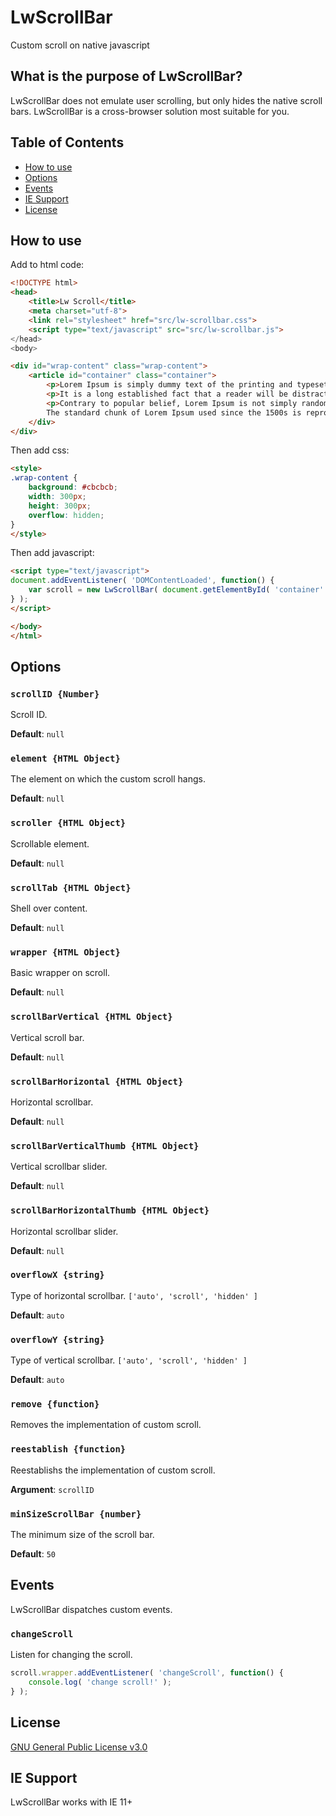 # LwScrollBar

Custom scroll on native javascript

## What is the purpose of LwScrollBar?

LwScrollBar does not emulate user scrolling, but only hides the native scroll bars.
LwScrollBar is a cross-browser solution most suitable for you.

## Table of Contents

* [How to use](#how-to-use)
* [Options](#options)
* [Events](#events)
* [IE Support](#ie-support)
* [License](#license)

## How to use

Add to html code:

```html
<!DOCTYPE html>
<head>
    <title>Lw Scroll</title>
    <meta charset="utf-8">
    <link rel="stylesheet" href="src/lw-scrollbar.css">
    <script type="text/javascript" src="src/lw-scrollbar.js">
</head>
<body>
```
```html
<div id="wrap-content" class="wrap-content">
    <article id="container" class="container">
        <p>Lorem Ipsum is simply dummy text of the printing and typesetting industry. Lorem Ipsum has been the industry's standard dummy text ever since the 1500s, when an unknown printer took a galley of type and scrambled it to make a type specimen book. It has survived not only five centuries, but also the leap into electronic typesetting, remaining essentially unchanged. It was popularised in the 1960s with the release of Letraset sheets containing Lorem Ipsum passages, and more recently with desktop publishing software like Aldus PageMaker including versions of Lorem Ipsum.</p>
        <p>It is a long established fact that a reader will be distracted by the readable content of a page when looking at its layout. The point of using Lorem Ipsum is that it has a more-or-less normal distribution of letters, as opposed to using 'Content here, content here', making it look like readable English. Many desktop publishing packages and web page editors now use Lorem Ipsum as their default model text, and a search for 'lorem ipsum' will uncover many web sites still in their infancy. Various versions have evolved over the years, sometimes by accident, sometimes on purpose (injected humour and the like).</p>
        <p>Contrary to popular belief, Lorem Ipsum is not simply random text. It has roots in a piece of classical Latin literature from 45 BC, making it over 2000 years old. Richard McClintock, a Latin professor at Hampden-Sydney College in Virginia, looked up one of the more obscure Latin words, consectetur, from a Lorem Ipsum passage, and going through the cites of the word in classical literature, discovered the undoubtable source. Lorem Ipsum comes from sections 1.10.32 and 1.10.33 of "de Finibus Bonorum et Malorum" (The Extremes of Good and Evil) by Cicero, written in 45 BC. This book is a treatise on the theory of ethics, very popular during the Renaissance. The first line of Lorem Ipsum, "Lorem ipsum dolor sit amet..", comes from a line in section 1.10.32.
        The standard chunk of Lorem Ipsum used since the 1500s is reproduced below for those interested. Sections 1.10.32 and 1.10.33 from "de Finibus Bonorum et Malorum" by Cicero are also reproduced in their exact original form, accompanied by English versions from the 1914 translation by H. Rackham.</p>
    </div>
</div>
```
Then add css:
```html
<style>
.wrap-content {
    background: #cbcbcb;
    width: 300px;
    height: 300px;
    overflow: hidden;
}
</style>
```

Then add javascript:

```html
<script type="text/javascript">
document.addEventListener( 'DOMContentLoaded', function() {
    var scroll = new LwScrollBar( document.getElementById( 'container' ) );
} );
</script>
```
```html
</body>
</html>
```

## Options

### `scrollID {Number}`

Scroll ID.

**Default**: `null`

### `element {HTML Object}`

The element on which the custom scroll hangs.

**Default**: `null`

### `scroller {HTML Object}`

Scrollable element.

**Default**: `null`

### `scrollTab {HTML Object}`

Shell over content.

**Default**: `null`

### `wrapper {HTML Object}`

Basic wrapper on scroll.

**Default**: `null`

### `scrollBarVertical {HTML Object}`

Vertical scroll bar.

**Default**: `null`

### `scrollBarHorizontal {HTML Object}`

Horizontal scrollbar.

**Default**: `null`

### `scrollBarVerticalThumb {HTML Object}`

Vertical scrollbar slider.

**Default**: `null`

### `scrollBarHorizontalThumb {HTML Object}`

Horizontal scrollbar slider.

**Default**: `null`

### `overflowX {string}`

Type of horizontal scrollbar. `['auto', 'scroll', 'hidden' ]`

**Default**: `auto`

### `overflowY {string}`

Type of vertical scrollbar. `['auto', 'scroll', 'hidden' ]`

**Default**: `auto`

### `remove {function}`

Removes the implementation of custom scroll.

### `reestablish {function}`

Reestablishs the implementation of custom scroll.

**Argument**: `scrollID`

### `minSizeScrollBar {number}`

The minimum size of the scroll bar.

**Default**: `50`

## Events

LwScrollBar dispatches custom events.

### `changeScroll`

Listen for changing the scroll.

```js
scroll.wrapper.addEventListener( 'changeScroll', function() {
    console.log( 'change scroll!' );
} );
```

## License

[GNU General Public License v3.0](LICENSE)

## IE Support

LwScrollBar works with IE 11+
